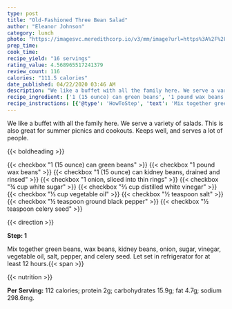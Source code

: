 ```yaml
---
type: post
title: "Old-Fashioned Three Bean Salad"
author: "Eleanor Johnson"
category: lunch
photo: "https://imagesvc.meredithcorp.io/v3/mm/image?url=https%3A%2F%2Fimages.media-allrecipes.com%2Fuserphotos%2F410699.jpg"
prep_time: 
cook_time: 
recipe_yield: "16 servings"
rating_value: 4.568965517241379
review_count: 116
calories: "111.5 calories"
date_published: 04/22/2020 03:46 AM
description: "We like a buffet with all the family here. We serve a variety of salads. This is also great for summer picnics and cookouts. Keeps well, and serves a lot of people."
recipe_ingredient: ['1 (15 ounce) can green beans', '1 pound wax beans', '1 (15 ounce) can kidney beans, drained and rinsed', '1 onion, sliced into thin rings', '¾ cup white sugar', '⅔ cup distilled white vinegar', '⅓ cup vegetable oil', '½ teaspoon salt', '½ teaspoon ground black pepper', '½ teaspoon celery seed']
recipe_instructions: [{'@type': 'HowToStep', 'text': 'Mix together green beans, wax beans, kidney beans, onion, sugar, vinegar, vegetable oil, salt, pepper, and celery seed. Let set in refrigerator for at least 12 hours.\n'}]
---
```


We like a buffet with all the family here. We serve a variety of salads. This is also great for summer picnics and cookouts. Keeps well, and serves a lot of people. 

{{< boldheading >}}

{{< checkbox "1 (15 ounce) can green beans" >}}
{{< checkbox "1 pound wax beans" >}}
{{< checkbox "1 (15 ounce) can kidney beans, drained and rinsed" >}}
{{< checkbox "1  onion, sliced into thin rings" >}}
{{< checkbox "¾ cup white sugar" >}}
{{< checkbox "⅔ cup distilled white vinegar" >}}
{{< checkbox "⅓ cup vegetable oil" >}}
{{< checkbox "½ teaspoon salt" >}}
{{< checkbox "½ teaspoon ground black pepper" >}}
{{< checkbox "½ teaspoon celery seed" >}}


{{< direction >}}

**Step: 1**

Mix together green beans, wax beans, kidney beans, onion, sugar, vinegar, vegetable oil, salt, pepper, and celery seed. Let set in refrigerator for at least 12 hours.{{< span >}}

{{< nutrition >}}

**Per Serving:** 112 calories; protein 2g; carbohydrates 15.9g; fat 4.7g; sodium 298.6mg.